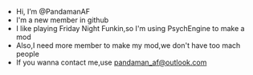 - Hi, I’m @PandamanAF
- I'm a new member in github
- I like playing Friday Night Funkin,so I'm using PsychEngine to make a mod
- Also,I need more member to make my mod,we don't have too mach people
- If you wanna contact me,use pandaman_af@outlook.com

<!---
PandamanAF/PandamanAF is a ✨ special ✨ repository because its `README.md` (this file) appears on your GitHub profile.
You can click the Preview link to take a look at your changes.
--->
